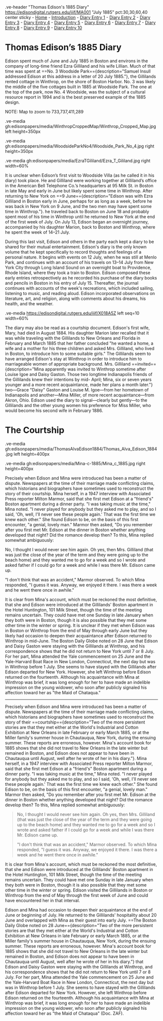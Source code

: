 .ve-header "Thomas Edison's 1885 Diary" https://edisondigital.rutgers.edu/iiif/MA001 "July 1885" pct:30,30,60,40 center sticky 
    - [Home](/)
    - [Introduction](/introduction)
    - [Diary Entry 1](/1)
    - [Diary Entry 2](/2)
    - [Diary Entry 3](/3)
    - [Diary Entry 4](/4)
    - [Diary Entry 5](/5)
    - [Diary Entry 6](/6)
    - [Diary Entry 7](/7)
    - [Diary Entry 8](/8)
    - [Diary Entry 9](/9)
    - [Diary Entry 10](/10)

# Thomas Edison’s 1885 Diary 

Edison spent much of June and July 1885 in Boston and environs in the company of long-time friend Ezra Gilliland and his wife Lillian.  Much of that time was spent at ==No. 3 Woodside Park=={description="Samuel Insull addressed Edison at this address in a letter of 20 July 1885."}, the Gillilands rented cottage in Winthrop, on the shore of Boston Harbor. No. 3 was likely the middle of the five cottages built in 1885 at Woodside Park. The one at the top of the park, now No. 4 Woodside, was the subject of a cultural resource report in 1994 and is the best preserved example of the 1885 design.

NOTE: Map to zoom to 733,737,411,289

.ve-media gh:edisonpapers/media/WinthropCroppedMap/Winthrop_Cropped_Map.jpg left height=350px

.ve-media gh:edisonpapers/media/WoodsideParkNo4/Woodside_Park_No_4.jpg right height=350px

.ve-media gh:edisonpapers/media/EzraTGililand/Ezra_T_Gililand.jpg right width=60%

It is unclear when Edison’s first visit to Woodside Villa (as he called it in his diary) took place. He and Gilliland were working together at Gilliland’s office in the American Bell Telephone Co.’s headquarters at 95 Milk St. in Boston in late May and early in June but likely spent some time in Winthrop. After returning to New York on ==9 June=={description="Edison was with Ezra Gilliland in Boston early in June, perhaps for as long as a week, before he was back in New York on 9 June, and the two men may have spent some time in Winthrop."}. he traveled back to Boston on June 18 and probably spent most of his time in Winthrop until he returned to New York at the end of the first week of July.  On July 13, Edison began an overnight journey, accompanied by his daughter Marion, back to Boston and Winthrop, where he spent the week of 14–21 July.  

During this last visit, Edison and others in the party each kept a diary to be shared for their mutual entertainment. Edison's diary is the only known volume that he kept specifically to record thoughts and feelings of a personal nature.  It begins with events on 12 July, when he was still at Menlo Park, and continues with an account of his travels on 13–14 July from New York City through Long Island Sound on an overnight boat to Providence, Rhode Island, where they took a train to Boston. Edison composed these early entries retrospectively as he recorded his purchase of the diary books and pencils in Boston in his entry of July 15. Thereafter, the journal continues with accounts of the week's recreations, which included sailing, listening to music, and reading aloud.  Edison incorporated observations on literature, art, and religion, along with comments about his dreams, his health, and the weather.  

.ve-media https://edisondigital.rutgers.edu/iiif/X018A5Z left seq=10 width=60%

The diary may also be read as a courtship document. Edison's first wife, Mary, had died in August 1884. His daughter Marion later recalled that it was while traveling with the Gillilands to New Orleans and Florida in February and March 1885 that her father concluded "he wanted a home, a wife and a mother for his three children and asked Mrs. Gilliland, who lived in Boston, to introduce him to some suitable girls." The Gillilands seem to have arranged Edison's stay at Winthrop in order to introduce him to marriageable women of appropriate background.  Mrs. Gilliland ==invited=={description="Mina apparently was invited to Winthrop sometime after Louise Igoe and Daisy Gaston. Those two longtime Indianapolis friends of the Gillilands knew their intentions by mid- April; Mina, six or seven years younger and a more recent acquaintance, made her plans a month later."} two—Grace "Daisy" Gaston and Louise M. Igoe—from her hometown of Indianapolis and another—Mina Miller, of more recent acquaintance—from Akron, Ohio.  Edison used the diary to signal—clearly but gently—to the Gillilands and the other young women his preference for Miss Miller, who would become his second wife in February 1886. 

# The Courtship

.ve-media gh:edisonpapers/media/ThomasAlvaEdison1884/Thomas_Alva_Edison_1884.jpg left height=400px

.ve-media gh:edisonpapers/media/Mina-c-1885/Mina_c_1885.jpg right height=400px


Precisely when Edison and Mina were introduced has been a matter of dispute.  Newspapers at the time of their marriage made conflicting claims, which historians and biographers have sometimes used to reconstruct the story of their courtship. Mina herself, in a 1947 interview with Associated Press reporter Milton Marmor, said that she first met Edison at a "friend's" Boston apartment during a dinner party. "I was taking music at the time," Mina noted. "I never played for anybody but they asked me to play, and so I said, 'Oh, well, I'll never see these people again.' That was the first time we knew each other." She found Edison to be, on the basis of this first encounter, "a genial, lovely man."  Marmor then asked, "Do you remember after you first met Mr. Edison at the dinner in Boston whether anything developed that night? Did the romance develop then? To this, Mina replied somewhat ambiguously: 

No, I thought I would never see him again. Oh yes, then Mrs. Gilliland (that was just the close of the year of the term and they were going up to the beach home) and they wanted me to go for a week and so I wrote and asked father if I could go for a week and while I was there Mr. Edison came up.  

"I don't think that was an accident," Marmor observed. To which Mina responded, "I guess it was. Anyway, we enjoyed it there. I was there a week and he went there once in awhile." 

It is clear from Mina's account, which must be reckoned the most definitive, that she and Edison were introduced at the Gillilands' Boston apartment in the Hotel Huntington, 101 Milk Street, though the time of the meeting remains uncertain.  They could have met one Sunday in late January when they both were in Boston, though it is also possible that they met some other time in the winter or spring. It is unclear if they met when Edison was in Boston or Winthrop from the end of May through early June but they likely had occasion to deepen their acquaintance after Edison returned to Winthrop in mid-June.  The Boston Daily Globe noted on 28 June that Edison and Daisy Gaston were staying with the Gillilands at Winthrop, and his correspondence shows that he did not return to New York until 7 or 8 July.  For her part, Mina attended the Yale commencement on 25 June and the Yale-Harvard Boat Race in New London, Connecticut, the next day but was in Winthrop before 1 July.  She seems to have stayed with the Gillilands after Edison departed for New York.  However, she left Winthrop before Edison returned on the fourteenth. Although his acquaintance with Mina at Winthrop was brief, it was long enough for her to have made an indelible impression on the young widower, who soon after publicly signaled his affection toward her as "the Maid of Chataqua."  

 

 

----




Precisely when Edison and Mina were introduced has been a matter of dispute.  Newspapers at the time of their marriage made conflicting claims, which historians and biographers have sometimes used to reconstruct the story of their ==courtship=={description="Two of the more persistent stories are that they met either at the World's Industrial and Cotton Exhibition at New Orleans in late February or early March 1885, or at the Miller family's summer house in Chautauqua, New York, during the ensuing summer. These reports are erroneous, however. Mina's account book for 1885 shows that she did not travel to New Orleans in the late winter but remained in Boston, and Edison does not appear to have been in Chautauqua until August, well after he wrote of her in his diary."}. Mina herself, in a 1947 interview with Associated Press reporter Milton Marmor, said that she first met Edison at a "friend's" Boston apartment during a dinner party. "I was taking music at the time," Mina noted. "I never played for anybody but they asked me to play, and so I said, 'Oh, well, I'll never see these people again.' That was the first time we knew each other." She found Edison to be, on the basis of this first encounter, "a genial, lovely man."  Marmor then asked, "Do you remember after you first met Mr. Edison at the dinner in Boston whether anything developed that night? Did the romance develop then? To this, Mina replied somewhat ambiguously: 

> No, I thought I would never see him again. Oh yes, then Mrs. Gilliland (that was just the close of the year of the term and they were going up to the beach home) and they wanted me to go for a week and so I wrote and asked father if I could go for a week and while I was there Mr. Edison came up.  
> 
> "I don't think that was an accident," Marmor observed. To which Mina responded, "I guess it was. Anyway, we enjoyed it there. I was there a week and he went there once in awhile." 

It is clear from Mina's account, which must be reckoned the most definitive, that she and Edison were introduced at the Gillilands' Boston apartment in the Hotel Huntington, 101 Milk Street, though the time of the meeting remains uncertain.  They could have met one Sunday in late January when they both were in Boston, though it is also possible that they met some other time in the winter or spring. Edison visited the Gillilands in Boston or Winthrop from the end of May through the first week of June and could have encountered her in that interval. 

Edison and Mina had occasion to deepen their acquaintance at the end of June or beginning of July.  He returned to the Gillilands' hospitality about 20 June and overlapped with Mina as their guest into early July.  ==The Boston Daily Globe noted on 28 June=={description="Two of the more persistent stories are that they met either at the World's Industrial and Cotton Exhibition at New Orleans in late February or early March 1885, or at the Miller family's summer house in Chautauqua, New York, during the ensuing summer. These reports are erroneous, however. Mina's account book for 1885 shows that she did not travel to New Orleans in the late winter but remained in Boston, and Edison does not appear to have been in Chautauqua until August, well after he wrote of her in his diary."} that Edison and Daisy Gaston were staying with the Gillilands at Winthrop, and his correspondence shows that he did not return to New York until 7 or 8 July.  For her part, Mina attended the Yale commencement on 25 June and the Yale-Harvard Boat Race in New London, Connecticut, the next day but was in Winthrop before 1 July.  She seems to have stayed with the Gillilands after Edison departed for New York.  However, she left Winthrop before Edison returned on the fourteenth. Although his acquaintance with Mina at Winthrop was brief, it was long enough for her to have made an indelible impression on the young widower, who soon after publicly signaled his affection toward her as "the Maid of Chataqua" (Doc. ZAF). 

 

 
